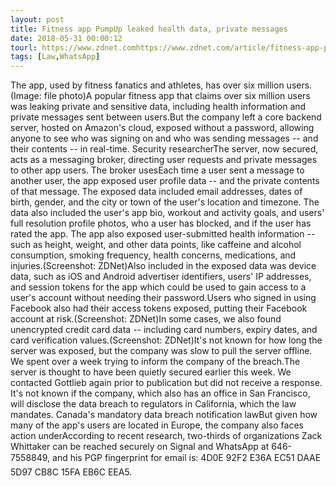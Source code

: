 ```yaml
---
layout: post
title: Fitness app PumpUp leaked health data, private messages
date: 2018-05-31 00:00:12
tourl: https://www.zdnet.comhttps://www.zdnet.com/article/fitness-app-pumpup-leaked-health-data-private-messages/
tags: [Law,WhatsApp]
---
```

The app, used by fitness fanatics and athletes, has over six million users. (Image: file photo)A popular fitness app that claims over six million users was leaking private and sensitive data, including health information and private messages sent between users.But the company left a core backend server, hosted on Amazon's cloud, exposed without a password, allowing anyone to see who was signing on and who was sending messages -- and their contents -- in real-time. Security researcherThe server, now secured, acts as a messaging broker, directing user requests and private messages to other app users. The broker usesEach time a user sent a message to another user, the app exposed user profile data -- and the private contents of that message. The exposed data included email addresses, dates of birth, gender, and the city or town of the user's location and timezone. The data also included the user's app bio, workout and activity goals, and users' full resolution profile photos, who a user has blocked, and if the user has rated the app. The app also exposed user-submitted health information -- such as height, weight, and other data points, like caffeine and alcohol consumption, smoking frequency, health concerns, medications, and injuries.(Screenshot: ZDNet)Also included in the exposed data was device data, such as iOS and Android advertiser identifiers, users' IP addresses, and session tokens for the app which could be used to gain access to a user's account without needing their password.Users who signed in using Facebook also had their access tokens exposed, putting their Facebook account at risk.(Screenshot: ZDNet)In some cases, we also found unencrypted credit card data -- including card numbers, expiry dates, and card verification values.(Screenshot: ZDNet)It's not known for how long the server was exposed, but the company was slow to pull the server offline. We spent over a week trying to inform the company of the breach.The server is thought to have been quietly secured earlier this week. We contacted Gottlieb again prior to publication but did not receive a response. It's not known if the company, which also has an office in San Francisco, will disclose the data breach to regulators in California, which the law mandates. Canada's mandatory data breach notification lawBut given how many of the app's users are located in Europe, the company also faces action underAccording to recent research, two-thirds of organizations Zack Whittaker can be reached securely on Signal and WhatsApp at 646-7558849, and his PGP fingerprint for email is: 4D0E 92F2 E36A EC51 DAAE 5D97 CB8C 15FA EB6C EEA5.